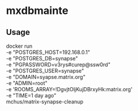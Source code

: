 # mxdbmainte
## Usage
docker run \
-e "POSTGRES_HOST=192.168.0.1" \
-e "POSTGRES_DB=synapse" \
-e "PGPASSWORD=v3rys#curep@ssw0rd" \
-e "POSTGRES_USER=synapse" \
-e "DOMAIN=syapse.matrix.org" \
-e "ADMIN=root" \
-e 'ROOMS_ARRAY=!DgvjtOljKujDBrxyHk:matrix.org' \
-e "TIME=1 day ago" \
mchus/matrix-synapse-cleanup
